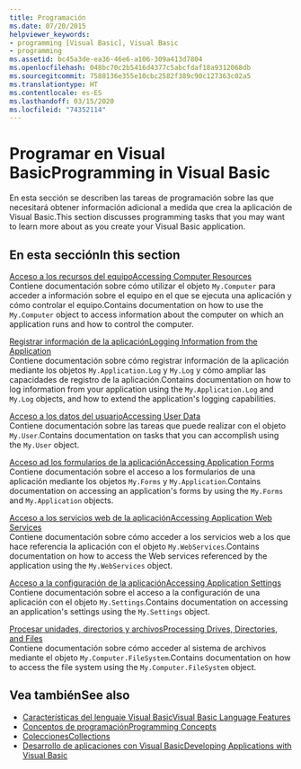 ```yaml
---
title: Programación
ms.date: 07/20/2015
helpviewer_keywords:
- programming [Visual Basic], Visual Basic
- programming
ms.assetid: bc45a3de-ea36-46e6-a106-309a413d7804
ms.openlocfilehash: 048bc70c2b5416d4377c5abcfdaf18a9312068db
ms.sourcegitcommit: 7588136e355e10cbc2582f389c90c127363c02a5
ms.translationtype: HT
ms.contentlocale: es-ES
ms.lasthandoff: 03/15/2020
ms.locfileid: "74352114"
---
```

# <a name="programming-in-visual-basic"></a><span data-ttu-id="bf0ee-102">Programar en Visual Basic</span><span class="sxs-lookup"><span data-stu-id="bf0ee-102">Programming in Visual Basic</span></span>

<span data-ttu-id="bf0ee-103">En esta sección se describen las tareas de programación sobre las que necesitará obtener información adicional a medida que crea la aplicación de Visual Basic.</span><span class="sxs-lookup"><span data-stu-id="bf0ee-103">This section discusses programming tasks that you may want to learn more about as you create your Visual Basic application.</span></span>  
  
## <a name="in-this-section"></a><span data-ttu-id="bf0ee-104">En esta sección</span><span class="sxs-lookup"><span data-stu-id="bf0ee-104">In this section</span></span>  

 [<span data-ttu-id="bf0ee-105">Acceso a los recursos del equipo</span><span class="sxs-lookup"><span data-stu-id="bf0ee-105">Accessing Computer Resources</span></span>](../../../visual-basic/developing-apps/programming/computer-resources/index.md)  
 <span data-ttu-id="bf0ee-106">Contiene documentación sobre cómo utilizar el objeto `My.Computer` para acceder a información sobre el equipo en el que se ejecuta una aplicación y cómo controlar el equipo.</span><span class="sxs-lookup"><span data-stu-id="bf0ee-106">Contains documentation on how to use the `My.Computer` object to access information about the computer on which an application runs and how to control the computer.</span></span>  
  
 [<span data-ttu-id="bf0ee-107">Registrar información de la aplicación</span><span class="sxs-lookup"><span data-stu-id="bf0ee-107">Logging Information from the Application</span></span>](../../../visual-basic/developing-apps/programming/log-info/index.md)  
 <span data-ttu-id="bf0ee-108">Contiene documentación sobre cómo registrar información de la aplicación mediante los objetos `My.Application.Log` y `My.Log` y cómo ampliar las capacidades de registro de la aplicación.</span><span class="sxs-lookup"><span data-stu-id="bf0ee-108">Contains documentation on how to log information from your application using the `My.Application.Log` and `My.Log` objects, and how to extend the application's logging capabilities.</span></span>  
  
 [<span data-ttu-id="bf0ee-109">Acceso a los datos del usuario</span><span class="sxs-lookup"><span data-stu-id="bf0ee-109">Accessing User Data</span></span>](../../../visual-basic/developing-apps/programming/accessing-user-data.md)  
 <span data-ttu-id="bf0ee-110">Contiene documentación sobre las tareas que puede realizar con el objeto `My.User`.</span><span class="sxs-lookup"><span data-stu-id="bf0ee-110">Contains documentation on tasks that you can accomplish using the `My.User` object.</span></span>  
  
 [<span data-ttu-id="bf0ee-111">Acceso ad los formularios de la aplicación</span><span class="sxs-lookup"><span data-stu-id="bf0ee-111">Accessing Application Forms</span></span>](../../../visual-basic/developing-apps/programming/accessing-application-forms.md)  
 <span data-ttu-id="bf0ee-112">Contiene documentación sobre el acceso a los formularios de una aplicación mediante los objetos `My.Forms` y `My.Application`.</span><span class="sxs-lookup"><span data-stu-id="bf0ee-112">Contains documentation on accessing an application's forms by using the `My.Forms` and `My.Application` objects.</span></span>  
  
 [<span data-ttu-id="bf0ee-113">Acceso a los servicios web de la aplicación</span><span class="sxs-lookup"><span data-stu-id="bf0ee-113">Accessing Application Web Services</span></span>](../../../visual-basic/developing-apps/programming/accessing-application-web-services.md)  
 <span data-ttu-id="bf0ee-114">Contiene documentación sobre cómo acceder a los servicios web a los que hace referencia la aplicación con el objeto `My.WebServices`.</span><span class="sxs-lookup"><span data-stu-id="bf0ee-114">Contains documentation on how to access the Web services referenced by the application using the `My.WebServices` object.</span></span>  
  
 [<span data-ttu-id="bf0ee-115">Acceso a la configuración de la aplicación</span><span class="sxs-lookup"><span data-stu-id="bf0ee-115">Accessing Application Settings</span></span>](../../../visual-basic/developing-apps/programming/app-settings/index.md)  
 <span data-ttu-id="bf0ee-116">Contiene documentación sobre el acceso a la configuración de una aplicación con el objeto `My.Settings`.</span><span class="sxs-lookup"><span data-stu-id="bf0ee-116">Contains documentation on accessing an application's settings using the `My.Settings` object.</span></span>  
  
 [<span data-ttu-id="bf0ee-117">Procesar unidades, directorios y archivos</span><span class="sxs-lookup"><span data-stu-id="bf0ee-117">Processing Drives, Directories, and Files</span></span>](drives-directories-files/index.md)  
 <span data-ttu-id="bf0ee-118">Contiene documentación sobre cómo acceder al sistema de archivos mediante el objeto `My.Computer.FileSystem`.</span><span class="sxs-lookup"><span data-stu-id="bf0ee-118">Contains documentation on how to access the file system using the `My.Computer.FileSystem` object.</span></span>  
  
## <a name="see-also"></a><span data-ttu-id="bf0ee-119">Vea también</span><span class="sxs-lookup"><span data-stu-id="bf0ee-119">See also</span></span>

- [<span data-ttu-id="bf0ee-120">Características del lenguaje Visual Basic</span><span class="sxs-lookup"><span data-stu-id="bf0ee-120">Visual Basic Language Features</span></span>](../../../visual-basic/programming-guide/language-features/index.md)
- [<span data-ttu-id="bf0ee-121">Conceptos de programación</span><span class="sxs-lookup"><span data-stu-id="bf0ee-121">Programming Concepts</span></span>](../../../visual-basic/programming-guide/concepts/index.md)
- [<span data-ttu-id="bf0ee-122">Colecciones</span><span class="sxs-lookup"><span data-stu-id="bf0ee-122">Collections</span></span>](../../../visual-basic/programming-guide/concepts/collections.md)
- [<span data-ttu-id="bf0ee-123">Desarrollo de aplicaciones con Visual Basic</span><span class="sxs-lookup"><span data-stu-id="bf0ee-123">Developing Applications with Visual Basic</span></span>](../../../visual-basic/developing-apps/index.md)
